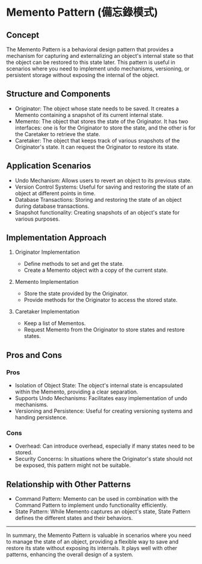 # Memento Pattern (備忘錄模式)

## Concept

The Memento Pattern is a behavioral design pattern that provides a mechanism for capturing and externalizing an object's internal state so that the object can be restored to this state later.
This pattern is useful in scenarios where you need to implement undo mechanisms, versioning, or persistent storage without exposing the internal of the object.

## Structure and Components

- Originator: The object whose state needs to be saved. It creates a Memento containing a snapshot of its current internal state.
- Memento: The object that stores the state of the Originator. It has two interfaces: one is for the Originator to store the state, and the other is for the Caretaker to retrieve the state.
- Caretaker: The object that keeps track of various snapshots of the Originator's state. It can request the Originator to restore its state.

## Application Scenarios

- Undo Mechanism: Allows users to revert an object to its previous state.
- Version Control Systems: Useful for saving and restoring the state of an object at different points in time.
- Database Transactions: Storing and restoring the state of an object during database transactions.
- Snapshot functionality: Creating snapshots of an object's state for various purposes.

## Implementation Approach

1. Originator Implementation
   - Define methods to set and get the state.
   - Create a Memento object with a copy of the current state.

2. Memento Implementation
   - Store the state provided by the Originator.
   - Provide methods for the Originator to access the stored state.

3. Caretaker Implementation
   - Keep a list of Mementos.
   - Request Memento from the Originator to store states and restore states.

## Pros and Cons

### Pros

- Isolation of Object State: The object's internal state is encapsulated within the Memento, providing a clear separation.
- Supports Undo Mechanisms: Facilitates easy implementation of undo mechanisms.
- Versioning and Persistence: Useful for creating versioning systems and handing persistence.

### Cons

- Overhead: Can introduce overhead, especially if many states need to be stored.
- Security Concerns: In situations where the Originator's state should not be exposed, this pattern might not be suitable.

## Relationship with Other Patterns

- Command Pattern: Memento can be used in combination with the Command Pattern to implement undo functionality efficiently.
- State Pattern: While Memento captures an object's state, State Pattern defines the different states and their behaviors.

---

In summary, the Memento Pattern is valuable in scenarios where you need to manage the state of an object, providing a flexible way to save and restore its state without exposing its internals. It plays well with other patterns, enhancing the overall design of a system.
